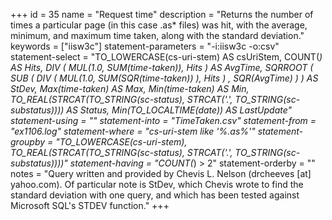 +++
id = 35
name = "Request time"
description = "Returns the number of times a particular page (in this case .as* files) was hit, with the average, minimum, and maximum time taken, along with the standard deviation."
keywords = ["iisw3c"]
statement-parameters = "-i:iisw3c -o:csv"
statement-select = "TO_LOWERCASE(cs-uri-stem) AS csUriStem, COUNT(*) AS Hits, DIV ( MUL(1.0, SUM(time-taken)), Hits ) AS AvgTime, SQRROOT ( SUB ( DIV ( MUL(1.0, SUM(SQR(time-taken)) ), Hits ) , SQR(AvgTime) ) ) AS StDev, Max(time-taken) AS Max, Min(time-taken) AS Min, TO_REAL(STRCAT(TO_STRING(sc-status), STRCAT('.', TO_STRING(sc-substatus)))) AS Status, Min(TO_LOCALTIME(date)) AS LastUpdate"
statement-using = ""
statement-into = "TimeTaken.csv"
statement-from = "*ex1106*.log"
statement-where = "cs-uri-stem like '%.as%'"
statement-groupby = "TO_LOWERCASE(cs-uri-stem), TO_REAL(STRCAT(TO_STRING(sc-status), STRCAT('.', TO_STRING(sc-substatus))))"
statement-having = "COUNT(*) > 2"
statement-orderby = ""
notes = "Query written and provided by Chevis L. Nelson (drcheeves [at] yahoo.com). Of particular note is StDev, which Chevis wrote to find the standard deviation with one query, and which has been tested against Microsoft SQL's STDEV function."
+++


